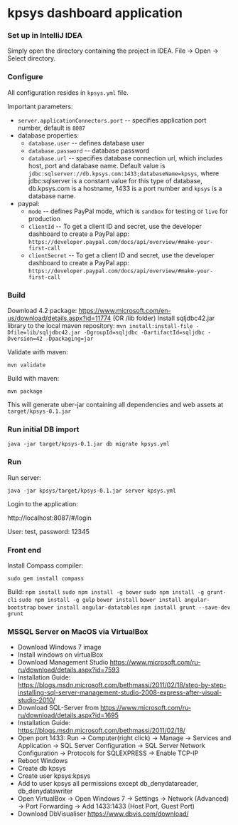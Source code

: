 # kpsys dashboard application

### Set up in IntelliJ IDEA

Simply open the directory containing the project in IDEA.
File -> Open -> Select directory.

### Configure

All configuration resides in `kpsys.yml` file.

Important parameters:

* `server.applicationConnectors.port` -- specifies application port number, default is `8087`
* database properties: 
    * `database.user` -- defines database user
    * `database.password` -- database password
    * `database.url` -- specifies database connection url, which includes host, port and database name. Default value is `jdbc:sqlserver://db.kpsys.com:1433;databaseName=kpsys`, where jdbc:sqlserver is a constant value for this type of database, db.kpsys.com is a hostname, 1433 is a port number and `kpsys` is a database name. 
* paypal:
    * `mode` -- defines PayPal mode, which is `sandbox` for testing or `live` for production
    * `clientId` -- To get a client ID and secret, use the developer dashboard to create a PayPal app: `https://developer.paypal.com/docs/api/overview/#make-your-first-call`
    * `clientSecret` -- To get a client ID and secret, use the developer dashboard to create a PayPal app: `https://developer.paypal.com/docs/api/overview/#make-your-first-call`

### Build
Download 4.2 package: https://www.microsoft.com/en-us/download/details.aspx?id=11774 (OR /lib folder)
Install sqljdbc42.jar library to the local maven repository:
`mvn install:install-file -Dfile=lib/sqljdbc42.jar -DgroupId=sqljdbc -DartifactId=sqljdbc -Dversion=42 -Dpackaging=jar`

Validate with maven: 

`mvn validate`

Build with maven:

`mvn package`

This will generate uber-jar containing all dependencies and web assets at `target/kpsys-0.1.jar`

### Run initial DB import

`java -jar target/kpsys-0.1.jar db migrate kpsys.yml`

### Run

Run server:

`java -jar kpsys/target/kpsys-0.1.jar server kpsys.yml`

Login to the application: 

http://localhost:8087/#/login

User: test, password: 12345

### Front end

Install Compass compiler:

`sudo gem install compass`

Build: 
`npm install`
`sudo npm install -g bower`
`sudo npm install -g grunt-cli`
`sudo npm install -g gulp`
`bower install`
`bower install angular-bootstrap`
`bower install angular-datatables`
`npm install grunt --save-dev`
`grunt`

### MSSQL Server on MacOS via VirtualBox

* Download Windows 7 image
* Install windows on virtualBox
* Download Management Studio https://www.microsoft.com/ru-ru/download/details.aspx?id=7593
* Installation Guide: https://blogs.msdn.microsoft.com/bethmassi/2011/02/18/step-by-step-installing-sql-server-management-studio-2008-express-after-visual-studio-2010/
* Download SQL-Server from https://www.microsoft.com/ru-ru/download/details.aspx?id=1695
* Installation Guide: https://blogs.msdn.microsoft.com/bethmassi/2011/02/18/
* Open port 1433: Run -> Computer(right click) -> Manage -> Services and Application -> SQL Server Configuration -> SQL Server Network Configuration -> Protocols for SQLEXPRESS -> Enable TCP-IP
* Reboot Windows
* Create db kpsys
* Create user kpsys:kpsys 
* Add to user kpsys all permissions except db_denydatareader, db_denydatawriter
* Open VirtualBox -> Open Windows 7 -> Settings -> Network (Advanced) -> Port Forwarding -> Add 1433:1433 (Host Port, Guest Port)
* Download DbVisualiser https://www.dbvis.com/download/
